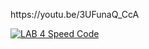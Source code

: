 <p>https://youtu.be/3UFunaQ_CcA</p>

[![LAB 4 Speed Code](https://img.youtube.com/vi/3UFunaQ_CcA/0.jpg)](https://www.youtube.com/watch?v=3UFunaQ_CcA&ab_channel=MUHAMMADFARHATNAZMIBINMOHDRAZALI)
